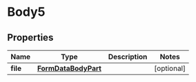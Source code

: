 # Body5

## Properties
Name | Type | Description | Notes
------------ | ------------- | ------------- | -------------
**file** | [**FormDataBodyPart**](FormDataBodyPart.md) |  |  [optional]
